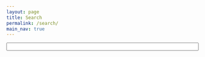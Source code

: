 ```yaml
---
layout: page
title: Search
permalink: /search/
main_nav: true
---
```


<div class="search-page">
    <div class="search-container" style="min-height: 65vh">
        <div class="search-box">
            <input type="text" id="search-input" aria-label="Search blog posts">
        </div>
        <div id="results-container"></div>
    </div>
</div>


<script src="https://unpkg.com/simple-jekyll-search@latest/dest/simple-jekyll-search.min.js"></script>
<script>
document.addEventListener('DOMContentLoaded', () => {
    const searchInput = document.getElementById('search-input');
    const resultsContainer = document.getElementById('results-container');

    function escapeRegExp(string) {
        return string.replace(/[.*+?^${}()|[\]\\]/g, '\\$&');
    }

    function highlightText(element, searchTerm) {
        if (!element || !searchTerm) return;
        element.innerHTML = element.innerHTML.replace(/<\/?mark>/g, '');
        const regex = new RegExp(`(${escapeRegExp(searchTerm)})`, 'gi');
        element.innerHTML = element.innerHTML.replace(regex, '<mark>$1</mark>');
    }

    function getSnippet(text, searchTerm, snippetLength = 200) {
        const lowerText = text.toLowerCase();
        const lowerSearchTerm = searchTerm.toLowerCase();
        const index = lowerText.indexOf(lowerSearchTerm);

        if (index === -1) {
            return text.substring(0, snippetLength) + (text.length > snippetLength ? '...' : '');
        }

        const start = Math.max(0, index - Math.floor(snippetLength / 2));
        const end = Math.min(text.length, start + snippetLength);
        let snippet = text.substring(start, end);

        if (start > 0) snippet = '...' + snippet;
        if (end < text.length) snippet += '...';

        return snippet;
    }

    function formatDate(dateString) {
        return new Date(dateString).toLocaleDateString('en-GB', {
            day: 'numeric',
            month: 'long',
            year: 'numeric'
        });
    }

    SimpleJekyllSearch({
        searchInput: searchInput,
        resultsContainer: resultsContainer,
        json: '/search.json',
        searchResultTemplate: `
            <div class="search-result">
                <h3><a href="{url}">{title}</a></h3>
                <div class="post-meta">
                    <div class="meta-line">
                        <span class="date">{date}</span>
                        <span class="category">in {category}</span>
                    </div>
                </div>
                <div class="search-snippet" data-fullcontent="{content}">{content}</div>
            </div>
        `,
        noResultsText: '<p class="no-results">No results found</p>',
        limit: 10,
        fuzzy: false,
        success: () => {
            let debounceTimeout;
            searchInput.addEventListener('input', () => {
                clearTimeout(debounceTimeout);
                debounceTimeout = setTimeout(() => {
                    const searchTerm = searchInput.value.trim();
                    if (!searchTerm) return;

                    resultsContainer.querySelectorAll('.search-result').forEach(result => {
                        const titleElement = result.querySelector('h3 a');
                        const snippetElement = result.querySelector('.search-snippet');
                        const dateElement = result.querySelector('.date');
                        const categoryElement = result.querySelector('.category');

                        if (titleElement) highlightText(titleElement, searchTerm);

                        if (snippetElement) {
                            const fullText = snippetElement.getAttribute('data-fullcontent') || snippetElement.textContent;
                            snippetElement.innerHTML = getSnippet(fullText, searchTerm, 200);
                            highlightText(snippetElement, searchTerm);
                        }

                        if (dateElement) {
                            dateElement.textContent = formatDate(dateElement.textContent);
                        }

                        if (categoryElement) {
                            categoryElement.textContent = categoryElement.textContent.replace(/-/g, ' ');
                        }
                    });
                }, 300);
            });
        }
    });
});
</script>
<style>
:root {
    --primary-color: #{$blue};
    --primary-hover: #{$deep-blue};
    --background-color: #{$base-background-color};
    --shadow-color: rgba(#{$dark-gray}, 0.05);
    --mark-bg: rgba(255, 235, 59, 0.4);
    --mark-hover-bg: rgba(255, 235, 59, 0.6);
    --no-results-bg: #{$light-gray};
    --border-color: #{mix($accent-purple, $light-gray, 15%)};
    --focus-border-color: #{$accent-purple};
}

.search-page {
    background: linear-gradient(135deg, #{mix($light-gray, $white, 40%)}, #{$white} 60%);
    margin: -#{$base-spacing * 2} -#{$base-spacing} -#{$base-spacing};
    padding: #{$base-spacing * 2} #{$base-spacing} #{$base-spacing};
}

.search-container {
    max-width: 800px;
    margin: 0 auto;
    padding: 0 #{$base-spacing};
}

.search-box {
    background: #{$white};
    padding: #{$base-spacing};
    border-radius: #{$base-border-radius * 2};
    box-shadow: 0 8px 30px rgba(#{$dark-gray}, 0.08);
    margin-bottom: #{$base-spacing * 2};
}

#search-input {
    width: 100%;
    padding: #{$base-spacing * 0.8} #{$base-spacing * 1.2};
    font-size: #{$base-font-size * 1.1};
    font-family: #{$base-font-family};
    border: 2px solid #{mix($light-gray, $white, 60%)};
    border-radius: #{$base-border-radius * 1.5};
    background: #{mix($light-gray, $white, 5%)};
    transition: all 0.3s ease;
}

#search-input:focus {
    outline: none;
    border-color: var(--focus-border-color);
    box-shadow: 0 4px 12px rgba(#{$accent-purple}, 0.1);
    background: #{$white};
}

#search-input::placeholder {
    color: #{$medium-gray};
}

.search-result {
    margin-bottom: 2.5rem;
    padding: 2rem;
    border-radius: #{$base-border-radius * 3};
    background-color: var(--background-color);
    box-shadow: 0 4px 16px var(--shadow-color);
    transition: all 0.3s cubic-bezier(0.4, 0, 0.2, 1);
    border: 1px solid rgba(#{$light-gray}, 0.1);
}

.search-result:hover {
    transform: translateY(-3px);
    box-shadow: 0 8px 24px rgba(#{$dark-gray}, 0.1);
}

.search-result h3 {
    margin: 0 0 #{$small-spacing};
    font-family: #{$heading-font-family};
    font-weight: 600;
}

.search-result h3 a {
    color: #{$dark-gray};
    text-decoration: none;
    transition: color 0.2s ease;
}

.search-result h3 a:hover {
    color: var(--primary-color);
}

.meta-line {
    display: flex;
    justify-content: space-between;
    align-items: center;
    margin-bottom: #{$base-spacing};
    font-size: #{$base-font-size * 0.9};
}

.post-meta span {
    display: inline-flex;
    align-items: center;
    padding: #{$small-spacing * 0.3} #{$small-spacing * 0.8};
    background: #{mix($light-gray, $white, 30%)};
    border-radius: #{$base-border-radius};
    color: #{$medium-gray};
}

.search-snippet {
    color: #{mix($dark-gray, $medium-gray, 70%)};
    line-height: #{$base-line-height};
}

mark {
    background-color: var(--mark-bg);
    color: #{$dark-gray};
    padding: 0.1em 0.4em;
    border-radius: #{$base-border-radius};
    transition: all 0.2s ease;
    font-weight: 600;
    text-shadow: 0 1px 2px rgba(#{$dark-gray}, 0.1);
    box-shadow: 0 1px 3px rgba(#{$dark-gray}, 0.05);
}

mark:hover {
    background-color: var(--mark-hover-bg);
    transform: translateY(-1px);
    box-shadow: 0 2px 4px rgba(#{$dark-gray}, 0.1);
}

.no-results {
    text-align: center;
    padding: #{$base-spacing * 2};
    background: #{mix($light-gray, $white, 10%)};
    border-radius: #{$base-border-radius};
    color: #{$medium-gray};
    font-style: italic;
}

@media (max-width: 768px) {
    .search-page {
        margin: -#{$base-spacing} -#{$base-spacing} -#{$base-spacing};
        padding: #{$base-spacing} #{$base-spacing * 0.5} #{$base-spacing};
    }

    .search-container {
        padding: 0 #{$base-spacing * 0.5};
    }

    .search-box {
        padding: #{$base-spacing * 0.75};
    }

    .search-result {
        padding: #{$base-spacing};
    }

    .meta-line {
        flex-direction: column;
        gap: #{$small-spacing * 0.5};
    }
}
</style>
